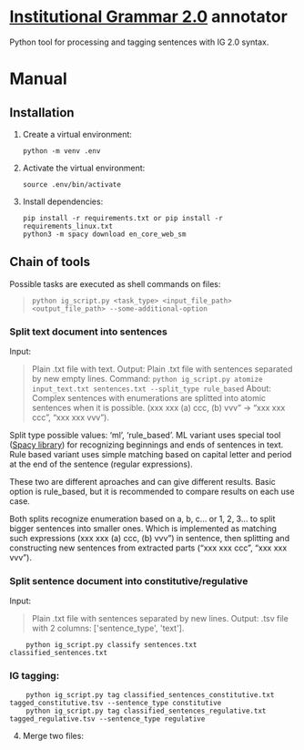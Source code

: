 # [Institutional Grammar 2.0](https://arxiv.org/abs/2008.08937) annotator

Python tool for processing and tagging sentences with IG 2.0 syntax. 


# Manual

## Installation

1.  Create a virtual environment:

        python -m venv .env

2.  Activate the virtual environment:

        source .env/bin/activate

3.  Install dependencies:

        pip install -r requirements.txt or pip install -r requirements_linux.txt
        python3 -m spacy download en_core_web_sm

## Chain of tools

Possible tasks are executed as shell commands on files:

> `python ig_script.py <task_type> <input_file_path> <output_file_path> --some-additional-option`

### Split text document into sentences

Input:
>	Plain .txt file with text.
Output:
>	Plain .txt file with sentences separated by new empty lines. 
Command:
>        `python ig_script.py atomize input_text.txt sentences.txt --split_type rule_based`
About:
Complex sentences with enumerations are splitted into atomic sentences when it is possible. (xxx xxx (a) ccc, (b) vvv” -> “xxx xxx ccc”, “xxx xxx vvv”).

Split type possible values: ‘ml’, ‘rule_based’. ML variant uses special tool ([Spacy library](https://spacy.io)) for recognizing beginnings and ends of sentences in text. Rule based variant uses simple matching based on capital letter and period at the end of the sentence (regular expressions). 

These two are different aproaches and can give different results. Basic option is rule_based, but it is recommended to compare results on each use case.

Both splits recognize enumeration based on a, b, c… or 1, 2, 3… to split bigger sentences into smaller ones. Which is implemented as matching such expressions (xxx xxx (a) ccc, (b) vvv”) in sentence, then splitting and constructing new sentences from extracted parts (“xxx xxx ccc”, “xxx xxx vvv”).

### Split sentence document into constitutive/regulative
Input:
>	Plain .txt file with sentences separated by new lines.
Output:
>	.tsv file with 2 columns: ['sentence_type', 'text'].

        python ig_script.py classify sentences.txt classified_sentences.txt

### IG tagging:

        python ig_script.py tag classified_sentences_constitutive.txt tagged_constitutive.tsv --sentence_type constitutive
        python ig_script.py tag classified_sentences_regulative.txt  tagged_regulative.tsv --sentence_type regulative

4.  Merge two files:
	
	


